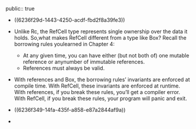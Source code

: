 public:: true

- ((6236f29d-1443-4250-acdf-fbd2f8a39fe3))
- Unlike Rc<T>, the RefCell<T> type represents single ownership over the data it holds. So,what makes RefCell<T> different from a type like Box<T>? Recall the borrowing rules youlearned in Chapter 4:
  
  * At any given time, you can have either (but not both of) one mutable reference or anynumber of immutable references.
  * References must always be valid.
- With references and Box<T>, the borrowing rules’ invariants are enforced at compile time. With RefCell<T>, these invariants are enforced at runtime. With references, if you break these rules, you’ll get a compiler error. With RefCell<T>, if you break these rules, your program will panic and exit.
- ((6236f349-14fa-435f-a858-e87a2844af9a))
-